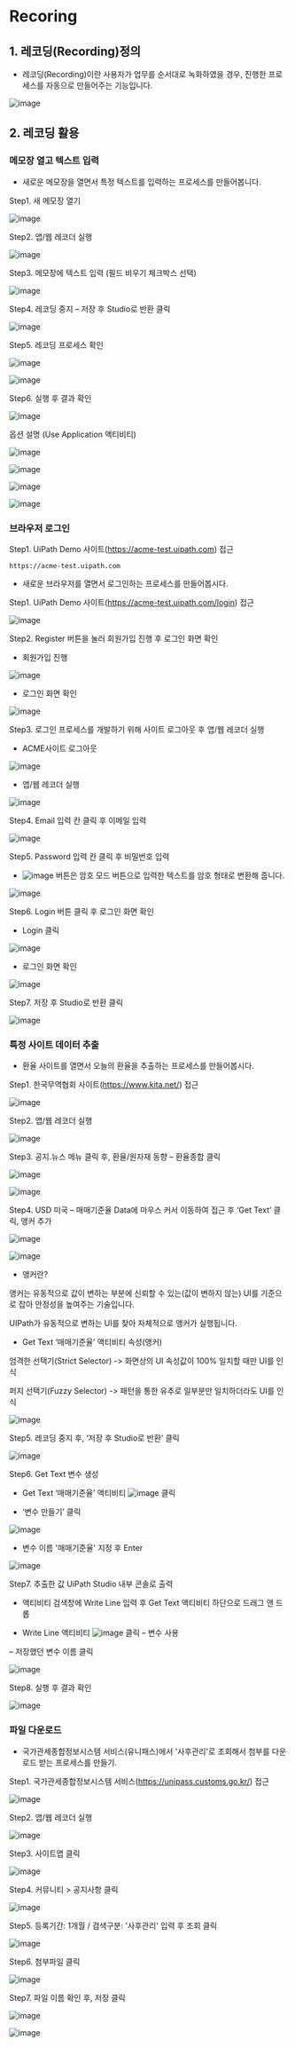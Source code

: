 # Recoring 

## 1. 레코딩(Recording)정의 

-  레코딩(Recording)이란 사용자가 업무를 순서대로 녹화하였을 경우, 진행한 프로세스를 자동으로 만들어주는 기능입니다.

  ![image](https://github.com/user-attachments/assets/969c4caf-b099-4b91-8537-21018da7e479)

## 2. 레코딩 활용

### 메모장 열고 텍스트 입력

 - 새로운 메모장을 열면서 특정 텍스트를 입력하는 프로세스를 만들어봅니다.

  Step1. 새 메모장 열기 

  ![image](https://github.com/user-attachments/assets/8fa96b84-d70a-4052-9048-5984fd4445ae)

  Step2. 앱/웹 레코더 실행

  ![image](https://github.com/user-attachments/assets/d01e8975-e786-4d72-85a5-6105c8373403)

  Step3. 메모장에 텍스트 입력 (필드 비우기 체크박스 선택) 

  ![image](https://github.com/user-attachments/assets/dd6d0b4f-a6cf-4eee-94c5-c833974b5b0f)

  Step4. 레코딩 중지 – 저장 후 Studio로 반환 클릭

  ![image](https://github.com/user-attachments/assets/3bea744d-5b82-47b7-a7b3-1592ae9b4e32)

  Step5. 레코딩 프로세스 확인

![image](https://github.com/user-attachments/assets/199ca2a1-6e8b-4ed5-b690-0d8ddfbb5152)


  ![image](https://github.com/user-attachments/assets/6ac7bd34-ab6a-4d61-9bac-9a6b5477ac82)

  Step6. 실행 후 결과 확인

  ![image](https://github.com/user-attachments/assets/d20dcf8f-160e-4138-9dbf-fb022fbe62b9)

  옵션 설명 (Use Application 액티비티)

  ![image](https://github.com/user-attachments/assets/bec6e2ce-a9b4-4bd0-9487-289e44b90dd1)

  ![image](https://github.com/user-attachments/assets/df7a51e2-75d1-4965-802a-ebaeddf7ea14)

  ![image](https://github.com/user-attachments/assets/95ca62f7-578e-425d-963e-b2617994e3c3)

  ![image](https://github.com/user-attachments/assets/1ea85549-4cab-4e97-8b2e-afe94de6fff8)


  ### 브라우저 로그인 
  
  Step1. UiPath Demo 사이트(https://acme-test.uipath.com) 접근

  ```
https://acme-test.uipath.com
```
- 새로운 브라우저를 열면서 로그인하는 프로세스를 만들어봅시다.

Step1. UiPath Demo 사이트(https://acme-test.uipath.com/login) 접근

![image](https://github.com/user-attachments/assets/53e91ab0-3f06-4afe-8bb0-881b30625316)

Step2. Register 버튼을 눌러 회원가입 진행 후 로그인 화면 확인

- 회원가입 진행
  
![image](https://github.com/user-attachments/assets/99250186-c5f2-4403-817f-4196179871a8)

- 로그인 화면 확인

![image](https://github.com/user-attachments/assets/3ccc8583-b192-4711-b074-d46065d862fe)


Step3. 로그인 프로세스를 개발하기 위해 사이트 로그아웃 후 앱/웹 레코더 실행

- ACME사이트 로그아웃 

![image](https://github.com/user-attachments/assets/658fd0ae-cd75-4d1c-a730-8a7b909ae847)

- 앱/웹 레코더 실행

![image](https://github.com/user-attachments/assets/a659e70a-d27e-434b-a3ac-bc0e5e3ce036)


Step4. Email 입력 칸 클릭 후 이메일 입력

![image](https://github.com/user-attachments/assets/5cdc3ffe-6d03-4d23-90ec-6d173dce81a2)

Step5. Password 입력 칸 클릭 후 비밀번호 입력

- ![image](https://github.com/user-attachments/assets/5a07810e-bc25-4ce7-8902-6eb27caee10f) 버튼은 암호 모드 버튼으로 입력한 텍스트를 암호 형태로 변환해 줍니다.

![image](https://github.com/user-attachments/assets/8e9eaa8c-acb7-47b8-b165-66e6a315f9a8)

Step6. Login 버튼 클릭 후 로그인 화면 확인

- Login 클릭

![image](https://github.com/user-attachments/assets/7034ddb7-f35d-4c40-a00f-3a2b4e873c94)

- 로그인 화면 확인

![image](https://github.com/user-attachments/assets/3ccc8583-b192-4711-b074-d46065d862fe)

Step7. 저장 후 Studio로 반환 클릭

![image](https://github.com/user-attachments/assets/8816d777-4a03-4a0f-8266-568673a82bd3)

### 특정 사이트 데이터 추출 

- 환율 사이트를 열면서 오늘의 환율을 추출하는 프로세스를 만들어봅시다.

Step1. 한국무역협회 사이트(https://www.kita.net/) 접근

![image](https://github.com/user-attachments/assets/cb9d5cf6-6f6c-4012-829f-6f3a9669b535)

Step2. 앱/웹 레코더 실행 

![image](https://github.com/user-attachments/assets/bdf7aa61-a86b-4ef0-93d3-758d603631d4)

Step3. 공지.뉴스 메뉴 클릭 후, 환율/원자재 동향 – 환율종합 클릭

![image](https://github.com/user-attachments/assets/ef91614b-03b5-4fd5-b050-d8344ddd99be)

![image](https://github.com/user-attachments/assets/16c024c2-edcd-4eec-a741-3025e6cb170c)

Step4. USD 미국 – 매매기준율 Data에 마우스 커서 이동하여  접근 후 ‘Get Text’ 클릭,  앵커 추가

![image](https://github.com/user-attachments/assets/2e3aa8bf-3a1e-47ee-99fc-410077abefe1)

![image](https://github.com/user-attachments/assets/87df98de-d497-47e6-a419-acdd790e64d6)

- 앵커란? 

앵커는 유동적으로 값이 변하는 부분에 신뢰할 수 있는(값이 변하지 않는) UI를 기준으로 잡아 안정성을 높여주는 기술입니다. 

UIPath가 유동적으로 변하는 UI를 찾아 자체적으로 앵커가 실행됩니다.

- Get Text ‘매매기준율’ 액티비티 속성(앵커)

엄격한 선택기(Strict Selector) -> 화면상의 UI 속성값이 100% 일치할 때만 UI를 인식
  
퍼지 선택기(Fuzzy Selector) -> 패턴을 통한 유추로 일부분만 일치하더라도 UI를 인식

![image](https://github.com/user-attachments/assets/2e892317-86b9-4c4e-9bd3-711a8596548f)

Step5. 레코딩 중지 후, ‘저장 후 Studio로 반환’ 클릭

![image](https://github.com/user-attachments/assets/3081823f-91d4-4f4b-83e2-071a6f8d69f0)

Step6. Get Text 변수 생성

- Get Text ‘매매기준율’ 액티비티 ![image](https://github.com/user-attachments/assets/d8e8f87c-9705-4fc0-9da0-9b0129c00583) 클릭
  
- ‘변수 만들기’ 클릭

![image](https://github.com/user-attachments/assets/29e975cb-a3fa-4af0-97e9-4a3e999acf2f)

- 변수 이름 '매매기준율' 지정 후 Enter 

![image](https://github.com/user-attachments/assets/c5a541bb-a2cf-4da3-8a3c-1f8287a71f24)

Step7. 추출한 값 UiPath Studio 내부 콘솔로 출력

- 액티비티 검색창에 Write Line 입력 후 Get Text 액티비티 하단으로 드래그 앤 드롭

-  Write Line 액티비티 ![image](https://github.com/user-attachments/assets/d8e8f87c-9705-4fc0-9da0-9b0129c00583) 클릭 – 변수 사용

– 저장했던 변수 이름 클릭

![image](https://github.com/user-attachments/assets/48a26f42-7fa5-4e45-80d5-4686a30dd25c)

Step8. 실행 후 결과 확인

![image](https://github.com/user-attachments/assets/f0720eba-de30-4b9a-8363-f77c8dcee803)

### 파일 다운로드

- 국가관세종합정보시스템 서비스(유니패스)에서 '사후관리'로 조회해서 첨부를 다운로드 받는 프로세스를 만들기.

Step1. 국가관세종합정보시스템 서비스(https://unipass.customs.go.kr/) 접근

![image](https://github.com/user-attachments/assets/bfc4b726-2568-43cb-b778-3f9549dd168c)

Step2. 앱/웹 레코더 실행

![image](https://github.com/user-attachments/assets/6d9ca22d-8661-4dd5-9de9-87f556ea7a9a)

Step3. 사이트맵 클릭

![image](https://github.com/user-attachments/assets/79cff766-13ab-47f4-aec3-4e1f309d7a2d)

Step4. 커뮤니티 > 공지사항 클릭

![image](https://github.com/user-attachments/assets/747200d1-a49c-4c78-a87d-8f571fd4b499)

Step5. 등록기간: 1개월 / 검색구분: '사후관리' 입력 후 조회 클릭 

![image](https://github.com/user-attachments/assets/4168499e-63ab-48ea-99d5-bdafc8d81f6d)

Step6. 첨부파일 클릭 

![image](https://github.com/user-attachments/assets/d7521e24-0a0e-46db-a911-31221e16ec61)

Step7. 파일 이름 확인 후, 저장 클릭 

![image](https://github.com/user-attachments/assets/27818664-78d6-4a8e-98cb-ed3eab8c08c3)

![image](https://github.com/user-attachments/assets/26433edf-929c-493b-87ca-e3e78ff3096e)














